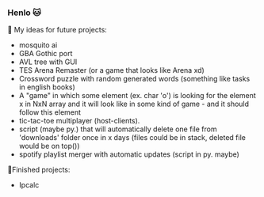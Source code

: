 ### Henlo :cat:

:bookmark_tabs: My ideas for future projects: 
- mosquito ai
- GBA Gothic port
- AVL tree with GUI
- TES Arena Remaster (or a game that looks like Arena xd)
- Crossword puzzle with random generated words (something like tasks in english books)
- A "game" in which some element (ex. char 'o') is looking for the element x in NxN array and it will look like in some kind of game - and it should follow this element
- tic-tac-toe multiplayer (host-clients).
- script (maybe py.) that will automatically delete one file from 'downloads' folder once in x days (files could be in stack, deleted file would be on top())
- spotify playlist merger with automatic updates (script in py. maybe) 

🌟Finished projects:
- Ipcalc


<!--
**Onarix/Onarix** is a ✨ _special_ ✨ repository because its `README.md` (this file) appears on your GitHub profile.

Here are some ideas to get you started:

- 🔭 I’m currently working on ...
- 🌱 I’m currently learning ...
- 👯 I’m looking to collaborate on ...
- 🤔 I’m looking for help with ...
- 💬 Ask me about ...
- 📫 How to reach me: ...
- 😄 Pronouns: ...
- ⚡ Fun fact: ...
-->
